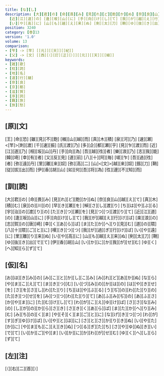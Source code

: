 ```yaml
---
title: [な][し]
description: [大][君][の] [命][畏][み] [見][れ][ど][飽][か][ぬ] [奈][良][山][越][え][て] [真][木][積][む] [泉][の][川][の] [早][き][瀬][を] [棹][さ][し][渡][り] [ち][は][や][ぶ][る] [宇][治][の][渡][り][の] [た][き][つ][瀬][を] [見][つ][つ][渡][り][て]
  [近][江][道][の] [逢][坂][山][に] [手][向][け][し][て] [我][が][越][え][行][け][ば] [楽][浪][の] [志][賀][の][唐][崎] [幸][く][あ][ら][ば] [ま][た][か][へ][り][見][む] [道][の][隈] [八][十][隈][ご][と][に] [嘆][き][つ][つ] [我][が][過][ぎ][行][け][ば] [い][や][遠][に] [里][離][り][来][ぬ]
  [い][や][高][に] [山][も][越][え][来][ぬ] [剣][太][刀] [鞘][ゆ][抜][き][出][で][て] [伊][香][胡][山] [い][か][に][か][我][が][せ][む] [ゆ][く][へ][知][ら][ず][て]
position: 3240
category: [巻]13
version: '1.0'
volume: 13
comparison:
- [笇] -> [竿] [[元]][[天]][[紀]]
- [父] -> [文] [[西][（][訂][正][）]][[元]][[天]][[細]]
keywords:
- [雑][歌]
- [枕][詞]
- [地][名]
- [道][行][翮]
- [奈][良]
- [京][都]
- [滋][賀]
- [序][詞]
- [羈][旅]
- [旅][愁]
---
```


## [原][文]

[王] [命][恐] [雖][見][不][飽] [楢][山][越][而] [真][木][積] [泉][河][乃] [速][瀬] <[竿]>[刺][渡] [千][速][振] [氏][渡][乃] [多][企][都][瀬][乎] [見][乍][渡][而] [近][江][道][乃] [相][坂][山][丹] [手][向][為] [吾][越][徃][者] [樂][浪][乃] [志][我][能][韓][埼] [幸][有][者] [又][反][見] [道][前] [八][十][阿][毎] [嗟][乍] [吾][過][徃][者] [弥][遠][丹] [里][離][来][奴] [弥][高][二] [山]<[文]>[越][来][奴] [劔][刀] [鞘][従][拔][出][而] [伊][香][胡][山] [如][何][吾][将][為] [徃][邊][不][知][而]

## [訓][読]

[大][君][の] [命][畏][み] [見][れ][ど][飽][か][ぬ] [奈][良][山][越][え][て] [真][木][積][む] [泉][の][川][の] [早][き][瀬][を] [棹][さ][し][渡][り] [ち][は][や][ぶ][る] [宇][治][の][渡][り][の] [た][き][つ][瀬][を] [見][つ][つ][渡][り][て] [近][江][道][の] [逢][坂][山][に] [手][向][け][し][て] [我][が][越][え][行][け][ば] [楽][浪][の] [志][賀][の][唐][崎] [幸][く][あ][ら][ば] [ま][た][か][へ][り][見][む] [道][の][隈] [八][十][隈][ご][と][に] [嘆][き][つ][つ] [我][が][過][ぎ][行][け][ば] [い][や][遠][に] [里][離][り][来][ぬ] [い][や][高][に] [山][も][越][え][来][ぬ] [剣][太][刀] [鞘][ゆ][抜][き][出][で][て] [伊][香][胡][山] [い][か][に][か][我][が][せ][む] [ゆ][く][へ][知][ら][ず][て]

## [仮][名]

[お][ほ][き][み][の] [み][こ][と][か][し][こ][み] [み][れ][ど][あ][か][ぬ] [な][ら][や][ま][こ][え][て] [ま][き][つ][む] [い][づ][み][の][か][は][の] [は][や][き][せ][を] [さ][を][さ][し][わ][た][り] [ち][は][や][ぶ][る] [う][ぢ][の][わ][た][り][の] [た][き][つ][せ][を] [み][つ][つ][わ][た][り][て] [あ][ふ][み][ぢ][の] [あ][ふ][さ][か][や][ま][に] [た][む][け][し][て] [わ][が][こ][え][ゆ][け][ば] [さ][さ][な][み][の] [し][が][の][か][ら][さ][き] [さ][き][く][あ][ら][ば] [ま][た][か][へ][り][み][む] [み][ち][の][く][ま] [や][そ][く][ま][ご][と][に] [な][げ][き][つ][つ] [わ][が][す][ぎ][ゆ][け][ば] [い][や][と][ほ][に] [さ][と][さ][か][り][き][ぬ] [い][や][た][か][に] [や][ま][も][こ][え][き][ぬ] [つ][る][ぎ][た][ち] [さ][や][ゆ][ぬ][き][い][で][て] [い][か][ご][や][ま] [い][か][に][か][わ][が][せ][む] [ゆ][く][へ][し][ら][ず][て]

## [左][注]

[（][右][二][首][）]
